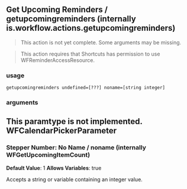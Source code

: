 
## Get Upcoming Reminders / getupcomingreminders (internally is.workflow.actions.getupcomingreminders)

> This action is not yet complete. Some arguments may be missing.


> This action requires that Shortcuts has permission to use WFReminderAccessResource.

### usage
`getupcomingreminders undefined=[???] noname=[string integer]`

### arguments
This paramtype is not implemented. WFCalendarPickerParameter
---
### Stepper Number: No Name / noname (internally WFGetUpcomingItemCount)
**Default Value**: 1
**Allows Variables**: true


Accepts a string 
or variable
containing an integer value.

